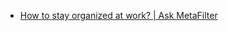 
- [How to stay organized at work? | Ask MetaFilter](/2006/02/how-to-stay-organized-at-work-ask-metafilter/)
